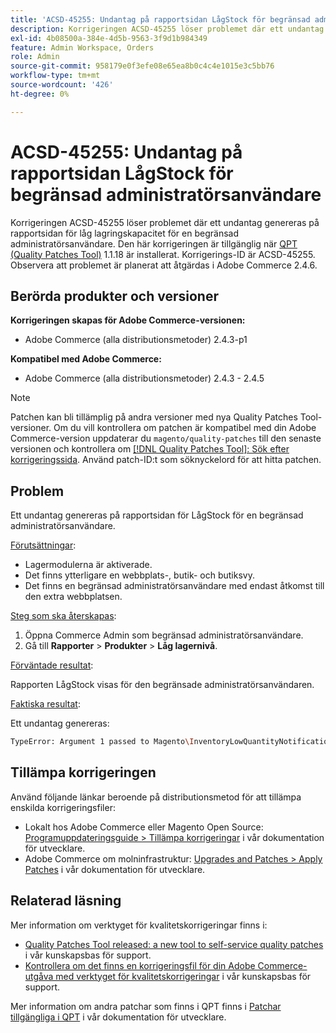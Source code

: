 ```yaml
---
title: 'ACSD-45255: Undantag på rapportsidan LågStock för begränsad administratörsanvändare'
description: Korrigeringen ACSD-45255 löser problemet där ett undantag genereras på rapportsidan för låg lagringskapacitet för en begränsad administratörsanvändare. Den här korrigeringen är tillgänglig när [QPT-verktyget (Quality Patches Tool)](/help/announcements/adobe-commerce-announcements/magento-quality-patches-released-new-tool-to-self-serve-quality-patches.md) 1.1.18 är installerat. Korrigerings-ID är ACSD-45255. Observera att problemet är planerat att åtgärdas i Adobe Commerce 2.4.6.
exl-id: 4b08500a-384e-4d5b-9563-3f9d1b984349
feature: Admin Workspace, Orders
role: Admin
source-git-commit: 958179e0f3efe08e65ea8b0c4c4e1015e3c5bb76
workflow-type: tm+mt
source-wordcount: '426'
ht-degree: 0%

---
```


# ACSD-45255: Undantag på rapportsidan LågStock för begränsad administratörsanvändare

Korrigeringen ACSD-45255 löser problemet där ett undantag genereras på rapportsidan för låg lagringskapacitet för en begränsad administratörsanvändare. Den här korrigeringen är tillgänglig när [QPT (Quality Patches Tool)](/help/announcements/adobe-commerce-announcements/magento-quality-patches-released-new-tool-to-self-serve-quality-patches.md) 1.1.18 är installerat. Korrigerings-ID är ACSD-45255. Observera att problemet är planerat att åtgärdas i Adobe Commerce 2.4.6.

## Berörda produkter och versioner

**Korrigeringen skapas för Adobe Commerce-versionen:**

* Adobe Commerce (alla distributionsmetoder) 2.4.3-p1

**Kompatibel med Adobe Commerce:**

* Adobe Commerce (alla distributionsmetoder) 2.4.3 - 2.4.5

>[!NOTE]
>
>Patchen kan bli tillämplig på andra versioner med nya Quality Patches Tool-versioner. Om du vill kontrollera om patchen är kompatibel med din Adobe Commerce-version uppdaterar du `magento/quality-patches` till den senaste versionen och kontrollera om [[!DNL Quality Patches Tool]: Sök efter korrigeringssida](https://devdocs.magento.com/quality-patches/tool.html#patch-grid). Använd patch-ID:t som söknyckelord för att hitta patchen.

## Problem

Ett undantag genereras på rapportsidan för LågStock för en begränsad administratörsanvändare.

<u>Förutsättningar</u>:

* Lagermodulerna är aktiverade.
* Det finns ytterligare en webbplats-, butik- och butiksvy.
* Det finns en begränsad administratörsanvändare med endast åtkomst till den extra webbplatsen.

<u>Steg som ska återskapas</u>:

1. Öppna Commerce Admin som begränsad administratörsanvändare.
1. Gå till **Rapporter** > **Produkter** > **Låg lagernivå**.

<u>Förväntade resultat</u>:

Rapporten LågStock visas för den begränsade administratörsanvändaren.

<u>Faktiska resultat</u>:

Ett undantag genereras:

```bash
TypeError: Argument 1 passed to Magento\InventoryLowQuantityNotification\Model\ResourceModel\LowQuantityCollection\Interceptor::addStoreFilter() must be of the type int, array given, called in ../app/code/Magento/AdminGws/Plugin/CollectionFilter.php on line 101 and defined in ../generated/code/Magento/InventoryLowQuantityNotification/Model/ResourceModel/LowQuantityCollection/Interceptor.php:20
```

## Tillämpa korrigeringen

Använd följande länkar beroende på distributionsmetod för att tillämpa enskilda korrigeringsfiler:

* Lokalt hos Adobe Commerce eller Magento Open Source: [Programuppdateringsguide > Tillämpa korrigeringar](https://devdocs.magento.com/guides/v2.4/comp-mgr/patching/mqp.html) i vår dokumentation för utvecklare.
* Adobe Commerce om molninfrastruktur: [Upgrades and Patches > Apply Patches](https://devdocs.magento.com/cloud/project/project-patch.html) i vår dokumentation för utvecklare.

## Relaterad läsning

Mer information om verktyget för kvalitetskorrigeringar finns i:

* [Quality Patches Tool released: a new tool to self-service quality patches](/help/announcements/adobe-commerce-announcements/magento-quality-patches-released-new-tool-to-self-serve-quality-patches.md) i vår kunskapsbas för support.
* [Kontrollera om det finns en korrigeringsfil för din Adobe Commerce-utgåva med verktyget för kvalitetskorrigeringar](/help/support-tools/patches-available-in-qpt-tool/check-patch-for-magento-issue-with-magento-quality-patches.md) i vår kunskapsbas för support.

Mer information om andra patchar som finns i QPT finns i [Patchar tillgängliga i QPT](https://devdocs.magento.com/quality-patches/tool.html#patch-grid) i vår dokumentation för utvecklare.
